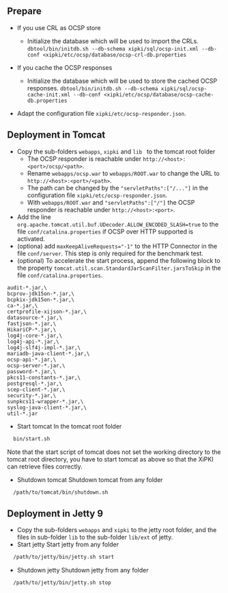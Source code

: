 Prepare
-----
- If you use CRL as OCSP store
    - Initialize the database which will be used to import the CRLs.
      `dbtool/bin/initdb.sh --db-schema xipki/sql/ocsp-init.xml --db-conf <xipki/etc/ocsp/database/ocsp-crl-db.properties`

- If you cache the OCSP responses
    - Initialize the database which will be used to store the cached OCSP responses.
      `dbtool/bin/initdb.sh --db-schema xipki/sql/ocsp-cache-init.xml --db-conf <xipki/etc/ocsp/database/ocsp-cache-db.properties`

- Adapt the configuration file `xipki/etc/ocsp-responder.json`.

Deployment in Tomcat
----
- Copy the sub-folders `webapps`, `xipki` and `lib ` to the tomcat root folder
     - The OCSP responder is reachable under `http://<host>:<port>/ocsp/<path>`.
     - Rename `webapps/ocsp.war` to `webapps/ROOT.war` to change the URL to
       `http://<host>:<port>/<path>`.
     - The path can be changed by the `"servletPaths":["/..."]` in the configuration
       file `xipki/etc/ocsp-responder.json`.
     - With `webapps/ROOT.war` and `"servletPaths":["/"]` the OCSP responder is reachable
       under `http://<host>:<port>`.
- Add the line `org.apache.tomcat.util.buf.UDecoder.ALLOW_ENCODED_SLASH=true`
   to the file `conf/catalina.properties` if OCSP over HTTP supported is activated.
- (optiona) add `maxKeepAliveRequests="-1"` to the HTTP Connector in the file `conf/server`.
   This step is only required for the benchmark test.
- (optional) To accelerate the start process, append the following block to the property
`tomcat.util.scan.StandardJarScanFilter.jarsToSkip` in the file `conf/catalina.properties`.

```
audit-*.jar,\
bcprov-jdk15on-*.jar,\
bcpkix-jdk15on-*.jar,\
ca-*.jar,\
certprofile-xijson-*.jar,\
datasource-*.jar,\
fastjson-*.jar,\
HikariCP-*.jar,\
log4j-core-*.jar,\
log4j-api-*.jar,\
log4j-slf4j-impl-*.jar,\
mariadb-java-client-*.jar,\
ocsp-api-*.jar,\
ocsp-server-*.jar,\
password-*.jar,\
pkcs11-constants-*.jar,\
postgresql-*.jar,\
scep-client-*.jar,\
security-*.jar,\
sunpkcs11-wrapper-*.jar,\
syslog-java-client-*.jar,\
util-*.jar
```
- Start tomcat
  In the tomcat root folder

```sh
  bin/start.sh
```

  Note that the start script of tomcat does not set the working directory to the tomcat root directory, you have to start tomcat as above so that the XiPKI can retrieve files correctly.

- Shutdown tomcat
   Shutdown tomcat from any folder
```sh
  /path/to/tomcat/bin/shutdown.sh
```

Deployment in Jetty 9
----
- Copy the sub-folders `webapps` and `xipki` to the jetty root folder, and the files in sub-folder `lib` to the sub-folder `lib/ext` of jetty.
- Start jetty
   Start jetty from any folder
```sh
  /path/to/jetty/bin/jetty.sh start
```

- Shutdown jetty
   Shutdown jetty from any folder
```sh
  /path/to/jetty/bin/jetty.sh stop
```


